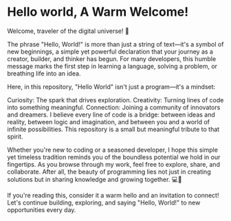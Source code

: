 # Hello world, A Warm Welcome!
Welcome, traveler of the digital universe! 🌟

The phrase "Hello, World!" is more than just a string of text—it's a symbol of new beginnings, a simple yet powerful declaration that your journey as a creator, builder, and thinker has begun. For many developers, this humble message marks the first step in learning a language, solving a problem, or breathing life into an idea.

Here, in this repository, "Hello World" isn't just a program—it's a mindset:

Curiosity: The spark that drives exploration.
Creativity: Turning lines of code into something meaningful.
Connection: Joining a community of innovators and dreamers.
I believe every line of code is a bridge: between ideas and reality, between logic and imagination, and between you and a world of infinite possibilities. This repository is a small but meaningful tribute to that spirit.

Whether you're new to coding or a seasoned developer, I hope this simple yet timeless tradition reminds you of the boundless potential we hold in our fingertips. As you browse through my work, feel free to explore, share, and collaborate. After all, the beauty of programming lies not just in creating solutions but in sharing knowledge and growing together. 💻🌱

If you're reading this, consider it a warm hello and an invitation to connect! Let's continue building, exploring, and saying "Hello, World!" to new opportunities every day.

